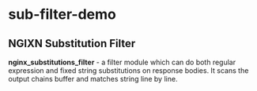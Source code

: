 # sub-filter-demo
## NGIXN Substitution Filter
**nginx_substitutions_filter** - a filter module which can do both regular expression and fixed string substitutions on response bodies. It scans the output chains buffer and matches string line by line.
